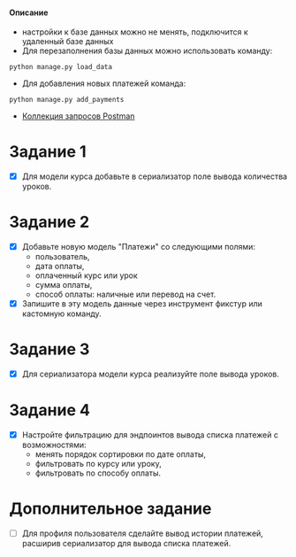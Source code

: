 #### Описание
- настройки к базе данных можно не менять, подключится к удаленный базе данных
- Для перезаполнения базы данных можно использовать команду:
```
python manage.py load_data
```
- Для добавления новых платежей команда:
```
python manage.py add_payments
```
- [Коллекция запросов Postman](./course7.postman_collection.json)



# Задание 1
- [x] Для модели курса добавьте в сериализатор поле вывода количества уроков.

# Задание 2
- [x] Добавьте новую модель "Платежи" со следующими полями:
	- пользователь,
	- дата оплаты,
	- оплаченный курс или урок
	- сумма оплаты,
	- способ оплаты: наличные или перевод на счет.
- [x] Запишите в эту модель данные через инструмент фикстур или кастомную команду.
# Задание 3
- [x] Для сериализатора модели курса реализуйте поле вывода уроков.
# Задание 4
- [x] Настройте фильтрацию для эндпоинтов вывода списка платежей с возможностями:
	- менять порядок сортировки по дате оплаты,
	- фильтровать по курсу или уроку,
	- фильтровать по способу оплаты.
# Дополнительное задание
- [ ] Для профиля пользователя сделайте вывод истории платежей, расширив сериализатор для вывода списка платежей.